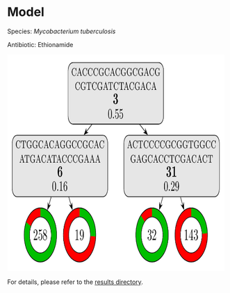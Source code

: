 
# Model

Species: *Mycobacterium tuberculosis*

Antibiotic: Ethionamide

<a href="./model.pdf"><img src="./model.png" width=500 height=500 /></a>

For details, please refer to the [results directory](../../../../../results/cart_b/mycobacterium%20tuberculosis/ethionamide/repeat_1/).

